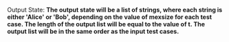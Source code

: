 Output State: **The output state will be a list of strings, where each string is either 'Alice' or 'Bob', depending on the value of mexsize for each test case. The length of the output list will be equal to the value of t. The output list will be in the same order as the input test cases.**